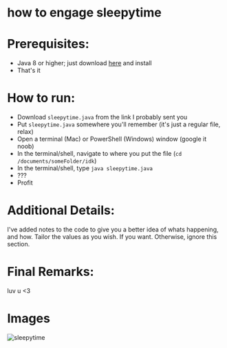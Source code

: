 # how to engage sleepytime

# Prerequisites:
- Java 8 or higher; just download [here](https://www.oracle.com/java/technologies/downloads/) and install
- That's it

# How to run:
- Download `sleepytime.java` from the link I probably sent you
- Put `sleepytime.java` somewhere you'll remember (it's just a regular file, relax)
- Open a terminal (Mac) or PowerShell (Windows) window (google it noob)
- In the terminal/shell, navigate to where you put the file (`cd /documents/someFolder/idk`)
- In the terminal/shell, type `java sleepytime.java`
- ???
- Profit

# Additional Details:
I've added notes to the code to give you a better idea of whats happening, and how. Tailor the values as you wish. If you want. Otherwise, ignore this section.

# Final Remarks:
luv u <3

# Images

![sleepytime](https://markdownlivepreview.com/image/sample.png "sleepytime")
